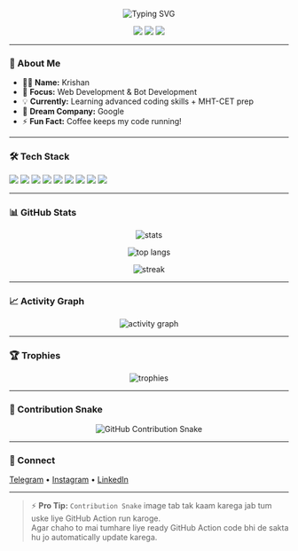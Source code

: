 <!-- Profile Header -->
<p align="center">
  <img src="https://readme-typing-svg.demolab.com?font=Virgil&size=32&duration=2500&pause=600&center=true&vCenter=true&repeat=true&width=900&lines=Hey%2C+I'm+Krishan+%F0%9F%91%8B;Student+%7C+Coder+%7C+Dreamer;Future+Googler+%F0%9F%8C%8D;Web+%26+Bot+Developer;Welcome+to+my+playground!" alt="Typing SVG" />
</p>

<p align="center">
  <a href="https://github.com/jay1234-bot?tab=followers"><img src="https://img.shields.io/github/followers/jay1234-bot?label=Followers&logo=github" /></a>
  <a href="https://github.com/jay1234-bot"><img src="https://komarev.com/ghpvc/?username=jay1234-bot&label=Profile+Views" /></a>
  <a href="mailto:yourmail@example.com"><img src="https://img.shields.io/badge/Contact-Email-success" /></a>
</p>

---

### 👋 About Me
- 🧑‍💻 **Name:** Krishan
- 🎯 **Focus:** Web Development & Bot Development
- 💡 **Currently:** Learning advanced coding skills + MHT-CET prep
- 🚀 **Dream Company:** Google
- ⚡ **Fun Fact:** Coffee keeps my code running!

---

### 🛠️ Tech Stack
<p>
  <img src="https://img.shields.io/badge/Python-3776AB?logo=python&logoColor=white" />
  <img src="https://img.shields.io/badge/Java-007396?logo=java&logoColor=white" />
  <img src="https://img.shields.io/badge/Android-3DDC84?logo=android&logoColor=white" />
  <img src="https://img.shields.io/badge/JavaScript-F7DF1E?logo=javascript&logoColor=black" />
  <img src="https://img.shields.io/badge/React-20232A?logo=react&logoColor=61DAFB" />
  <img src="https://img.shields.io/badge/Node.js-339933?logo=nodedotjs&logoColor=white" />
  <img src="https://img.shields.io/badge/Tailwind_CSS-06B6D4?logo=tailwindcss&logoColor=white" />
  <img src="https://img.shields.io/badge/Firebase-FFCA28?logo=firebase&logoColor=black" />
  <img src="https://img.shields.io/badge/Git-F05032?logo=git&logoColor=white" />
</p>

---

### 📊 GitHub Stats
<p align="center">
  <img src="https://github-readme-stats.vercel.app/api?username=jay1234-bot&show_icons=true&rank_icon=github" alt="stats" />
</p>
<p align="center">
  <img src="https://github-readme-stats.vercel.app/api/top-langs/?username=jay1234-bot&layout=compact" alt="top langs" />
</p>
<p align="center">
  <img src="https://github-readme-streak-stats.herokuapp.com?user=jay1234-bot" alt="streak" />
</p>

---

### 📈 Activity Graph
<p align="center">
  <img src="https://github-readme-activity-graph.vercel.app/graph?username=jay1234-bot&hide_border=true" alt="activity graph" />
</p>

---

### 🏆 Trophies
<p align="center">
  <img src="https://github-profile-trophy.vercel.app/?username=jay1234-bot&no-bg=true&margin-w=8" alt="trophies" />
</p>

---

### 🐍 Contribution Snake
<p align="center">
  <img alt="GitHub Contribution Snake" src="https://raw.githubusercontent.com/jay1234-bot/jay1234-bot/output/snake.svg" />
</p>

---

### 🤝 Connect
<a href="https://t.me/YOUR-TELEGRAM">Telegram</a> •
<a href="https://instagram.com/YOUR-INSTA">Instagram</a> •
<a href="https://www.linkedin.com/in/YOUR-LINKEDIN">LinkedIn</a>

---

> ⚡ **Pro Tip:** `Contribution Snake` image tab tak kaam karega jab tum uske liye GitHub Action run karoge.  
> Agar chaho to mai tumhare liye ready GitHub Action code bhi de sakta hu jo automatically update karega.
